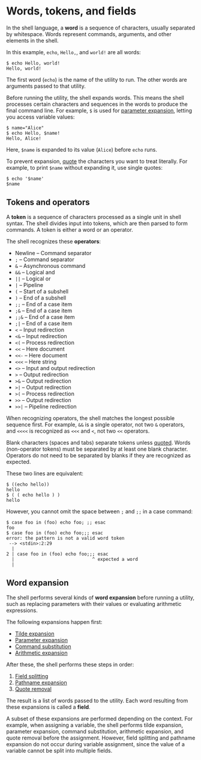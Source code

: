 # Words, tokens, and fields

In the shell language, a **word** is a sequence of characters, usually separated by whitespace. Words represent commands, arguments, and other elements in the shell.

In this example, `echo`, `Hello,`, and `world!` are all words:

```shell
$ echo Hello, world!
Hello, world!
```

The first word (`echo`) is the name of the utility to run. The other words are arguments passed to that utility.

Before running the utility, the shell expands words. This means the shell processes certain characters and sequences in the words to produce the final command line. For example, `$` is used for [parameter expansion](parameters.md), letting you access variable values:

```shell
$ name="Alice"
$ echo Hello, $name!
Hello, Alice!
```

Here, `$name` is expanded to its value (`Alice`) before `echo` runs.

To prevent expansion, [quote](quoting.md) the characters you want to treat literally. For example, to print `$name` without expanding it, use single quotes:

```shell
$ echo '$name'
$name
```

## Tokens and operators

A **token** is a sequence of characters processed as a single unit in shell syntax. The shell divides input into tokens, which are then parsed to form commands. A token is either a word or an operator.

The shell recognizes these **operators**:

- Newline – Command separator
- `;` – Command separator
- `&` – Asynchronous command
- `&&` – Logical and
- `||` – Logical or
- `|` – Pipeline
- `(` – Start of a subshell
- `)` – End of a subshell
- `;;` – End of a case item
- `;&` – End of a case item
- `;;&` – End of a case item
- `;|` – End of a case item
- `<` – Input redirection
- `<&` – Input redirection
- `<(` – Process redirection
- `<<` – Here document
- `<<-` – Here document
- `<<<` – Here string
- `<>` – Input and output redirection
- `>` – Output redirection
- `>&` – Output redirection
- `>|` – Output redirection
- `>(` – Process redirection
- `>>` – Output redirection
- `>>|` – Pipeline redirection

When recognizing operators, the shell matches the longest possible sequence first. For example, `&&` is a single operator, not two `&` operators, and `<<<<` is recognized as `<<<` and `<`, not two `<<` operators.

Blank characters (spaces and tabs) separate tokens unless [quoted](quoting.md). Words (non-operator tokens) must be separated by at least one blank character. Operators do not need to be separated by blanks if they are recognized as expected.

These two lines are equivalent:

```shell
$ ((echo hello))
hello
$ ( ( echo hello ) )
hello
```

However, you cannot omit the space between `;` and `;;` in a case command:

```shell
$ case foo in (foo) echo foo; ;; esac
foo
$ case foo in (foo) echo foo;;; esac
error: the pattern is not a valid word token
 --> <stdin>:2:29
  |
2 | case foo in (foo) echo foo;;; esac
  |                             ^ expected a word
  |
```

## Word expansion

The shell performs several kinds of **word expansion** before running a utility, such as replacing parameters with their values or evaluating arithmetic expressions.

The following expansions happen first:

- [Tilde expansion](tilde.md)
- [Parameter expansion](parameters.md)
- [Command substitution](command_substitution.md)
- [Arithmetic expansion](arithmetic.md)

After these, the shell performs these steps in order:

<!-- Brace expansion is not yet implemented. -->
1. [Field splitting](field_splitting.md)
2. [Pathname expansion](globbing.md)
3. [Quote removal](quoting.md#quote-removal)

The result is a list of words passed to the utility. Each word resulting from these expansions is called a **field**.

A subset of these expansions are performed depending on the context. For example, when assigning a variable, the shell performs tilde expansion, parameter expansion, command substitution, arithmetic expansion, and quote removal before the assignment. However, field splitting and pathname expansion do not occur during variable assignment, since the value of a variable cannot be split into multiple fields.
